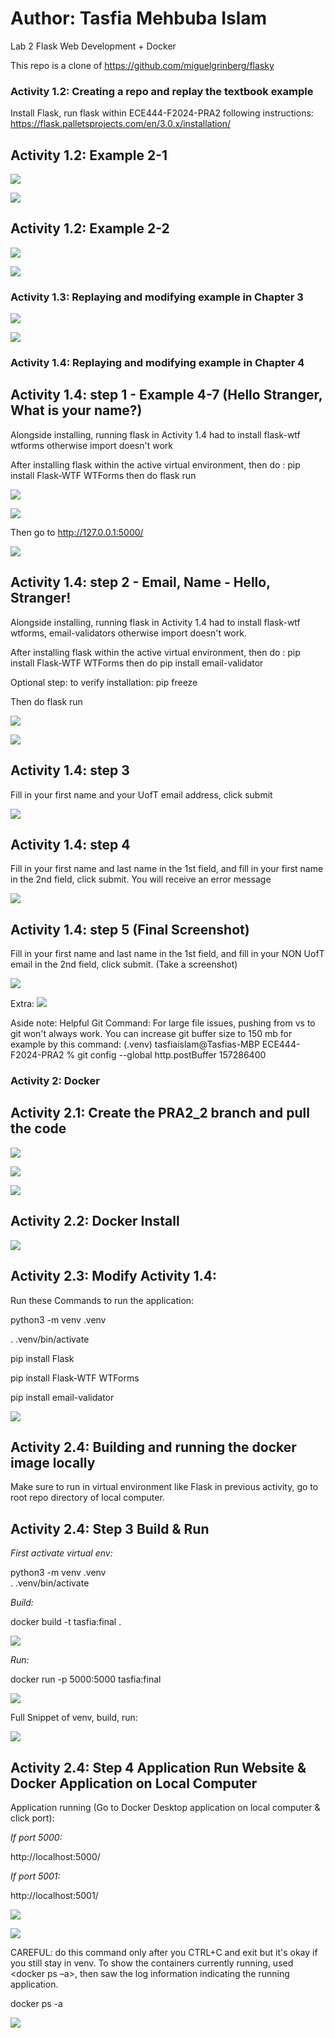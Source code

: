 # Author: Tasfia Mehbuba Islam
Lab 2 Flask Web Development + Docker

This repo is a clone of https://github.com/miguelgrinberg/flasky

### Activity 1.2: Creating a repo and replay the textbook example

Install Flask, run flask within ECE444-F2024-PRA2 following instructions:
https://flask.palletsprojects.com/en/3.0.x/installation/

## Activity 1.2: Example 2-1
![](Screenshots/Pra2Activity1_2.png)

![](Screenshots/Pra2Activity1_2a.png)

## Activity 1.2: Example 2-2

![](Screenshots/Pra2Activity1_2exp2a.png)

![](Screenshots/Pra2Activity1_2exp2b.png)

### Activity 1.3: Replaying and modifying example in Chapter 3 

![](Screenshots/A1p3.png)

![](Screenshots/A1p3b.png)

### Activity 1.4: Replaying and modifying example in Chapter 4

## Activity 1.4: step 1 - Example 4-7 (Hello Stranger, What is your name?)

Alongside installing, running flask in Activity 1.4 had to install flask-wtf wtforms otherwise import doesn't work

After installing flask within the active virtual environment, then do : pip install Flask-WTF WTForms
then do flask run

![](Screenshots/A1_4p1a.png)

![](Screenshots/A1_4p1b.png)

Then go to http://127.0.0.1:5000/

![](Screenshots/A1_4p1c.png)

## Activity 1.4: step 2 - Email, Name - Hello, Stranger!

Alongside installing, running flask in Activity 1.4 had to install flask-wtf wtforms, email-validators otherwise import doesn't work.

After installing flask within the active virtual environment, then do : pip install Flask-WTF WTForms
then do pip install email-validator

Optional step: to verify installation: pip freeze

Then do flask run

![](Screenshots/A1_4step2a.png)

![](Screenshots/A1_4step2b.png)

## Activity 1.4: step 3 
Fill in your first name and your UofT email address, click submit

![](Screenshots/A1_4step3a.png)

## Activity 1.4: step 4
Fill in your first name and last name in the 1st field, and fill in your first name in the 2nd field, click submit. You will receive an error message 

![](Screenshots/A1_4step4aInvalid.png)

## Activity 1.4: step 5 (Final Screenshot)
Fill in your first name and last name in the 1st field, and fill in your NON UofT email in the 2nd field, click submit. (Take  a screenshot)

![](Screenshots/A1_4step5a.png)

Extra:
![](Screenshots/A1_4step5b.png)

Aside note: Helpful Git Command: For large file issues, pushing from vs to git won't always work. 
You can increase git buffer size to 150 mb for example by this command:
(.venv) tasfiaislam@Tasfias-MBP ECE444-F2024-PRA2 % git config --global http.postBuffer 157286400

### Activity 2: Docker

## Activity 2.1: Create the PRA2_2 branch and pull the code 

![](Screenshots/A2_1step2a.png)

![](Screenshots/A2_1step2b.png)

![](Screenshots/A2_1step3.png)

## Activity 2.2: Docker Install
![](Screenshots/A2_2.png)

## Activity 2.3: Modify Activity 1.4: 

Run these Commands to run the application:

python3 -m venv .venv

. .venv/bin/activate

pip install Flask

pip install Flask-WTF WTForms

pip install email-validator

![](Screenshots/A2_3.png)


## Activity 2.4: Building and running the docker image locally 

Make sure to run in virtual environment like Flask in previous activity, go to root repo directory of local computer.

## Activity 2.4: Step 3 Build & Run
 *First activate virtual env:*
 
 python3 -m venv .venv   
. .venv/bin/activate 

*Build:*

docker build -t tasfia:final .
 
![](Screenshots/A2_4step3a.png)

*Run:*

docker run -p 5000:5000 tasfia:final

![](Screenshots/A2_4step3b.png)

Full Snippet of venv, build, run:

![](Screenshots/A2_4step3c.png)

## Activity 2.4: Step 4 Application Run Website & Docker Application on Local Computer

Application running (Go to Docker Desktop application on local computer & click port):

*If port 5000:*

http://localhost:5000/

*If port 5001:*

http://localhost:5001/

![](Screenshots/A2_4step4a.png)

![](Screenshots/A2_4step4b.png)

CAREFUL: do this command only after you CTRL+C and exit but it's okay if you still stay in venv. To show the containers currently running, used <docker ps –a>, then saw the log information indicating the running application. 

docker ps -a

![](Screenshots/A2_4step4c.png)